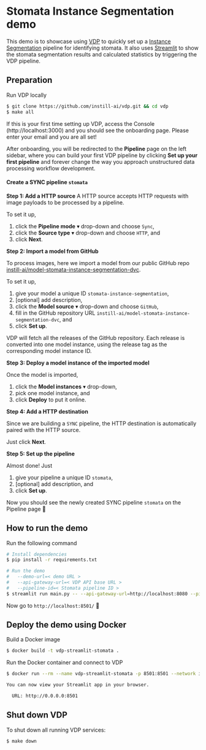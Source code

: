 # Stomata Instance Segmentation demo

This demo is to showcase using [VDP](https://github.com/instill-ai/vdp) to quickly set up a [Instance Segmentation](https://github.com/instill-ai/model-stomata-instance-segmentation-dvc) pipeline for identifying stomata.
It also uses [Streamlit](https://streamlit.io) to show the stomata segmentation results and calculated statistics by triggering the VDP pipeline.

## Preparation
Run VDP locally

```bash
$ git clone https://github.com/instill-ai/vdp.git && cd vdp
$ make all
```

If this is your first time setting up VDP, access the Console (http://localhost:3000) and you should see the onboarding page. Please enter your email and you are all set!

After onboarding, you will be redirected to the **Pipeline** page on the left sidebar, where you can build your first VDP pipeline by clicking **Set up your first pipeline** and forever change the way you approach unstructured data processing workflow development.

#### Create a SYNC pipeline `stomata`

**Step 1: Add a HTTP source**
A HTTP source accepts HTTP requests with image payloads to be processed by a pipeline.

To set it up,

1. click the **Pipeline mode** ▾ drop-down and choose `Sync`,
2. click the **Source type** ▾ drop-down and choose `HTTP`, and
3. click **Next**.

**Step 2: Import a model from GitHub**

To process images, here we import a model from our public GitHub repo [instill-ai/model-stomata-instance-segmentation-dvc](https://github.com/instill-ai/model-stomata-instance-segmentation-dvc).

To set it up,

1. give your model a unique ID `stomata-instance-segmentation`,
2. [optional] add description,
3. click the **Model source** ▾ drop-down and choose `GitHub`,
4. fill in the GitHub repository URL `instill-ai/model-stomata-instance-segmentation-dvc`, and
5. click **Set up**.

VDP will fetch all the releases of the GitHub repository. Each release is converted into one model instance, using the release tag as the corresponding model instance ID.

**Step 3: Deploy a model instance of the imported model**

Once the model is imported,

1. click the **Model instances** ▾ drop-down,
2. pick one model instance, and
3. click **Deploy** to put it online.

**Step 4: Add a HTTP destination**

Since we are building a `SYNC` pipeline, the HTTP destination is automatically paired with the HTTP source.

Just click **Next**.

**Step 5: Set up the pipeline**

Almost done! Just

1. give your pipeline a unique ID `stomata`,
2. [optional] add description, and
3. click **Set up**.

Now you should see the newly created SYNC pipeline `stomata` on the Pipeline page 🎉

## How to run the demo
Run the following command
```bash
# Install dependencies
$ pip install -r requirements.txt

# Run the demo
#   --demo-url=< demo URL >
#   --api-gateway-url=< VDP API base URL >
#   --pipeline-id=< Stomata pipeline ID >
$ streamlit run main.py -- --api-gateway-url=http://localhost:8080 --pipeline-id=stomata
```

Now go to `http://localhost:8501/` 🎉

## Deploy the demo using Docker

Build a Docker image
```bash
$ docker build -t vdp-streamlit-stomata .
```
Run the Docker container and connect to VDP
```bash
$ docker run --rm --name vdp-streamlit-stomata -p 8501:8501 --network instill-network vdp-streamlit-stomata -- --api-gateway-url=http://api-gateway:8080 --pipeline-id=stomata

You can now view your Streamlit app in your browser.

  URL: http://0.0.0.0:8501

```

## Shut down VDP

To shut down all running VDP services:
```
$ make down
```